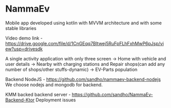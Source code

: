 # NammaEv

Mobile app developed using kotlin with MVVM architecture and with some stable libraries

Video demo link - https://drive.google.com/file/d/1CnGEqq7Bltwej5RuFpFLhFxhMwP6pJsp/view?usp=drivesdk

A single activity application with only three screen
  -> Home with vehicle and user details
  -> Nearby with charging stations and Repair shops(can add any number of shops/other stuffs-dynamic)
  -> EV-Parts population

Backend NodeJS - https://github.com/sandho/nammaev-backend-nodejs
We choose nodejs and mongodb for backend.

KMM backed backend server - https://github.com/sandho/NammaEv-Backend-Ktor
Deployment issues
